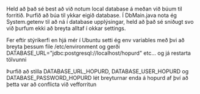 Held að það sé best að við notum local database á meðan við búum til forritið. Þurfið að búa til ykkar eigið database.
Í DbMain.java nota ég System.getenv til að ná í database upplýsingar, held að það sé sniðugt svo við þurfum ekki að breyta alltaf í okkar settings.

Fer eftir stýrikerfi en hjá mér í Ubuntu setti ég env variables með þvi að breyta þessum file /etc/environment og gerði
DATABASE_URL="jdbc:postgresql://localhost/hopurd" etc... og já restarta tölvunni

Þurfið að stilla DATABASE_URL_HOPURD, DATABASE_USER_HOPURD og DATABASE_PASSWORD_HOPURD
lét breyturnar enda á hopurd af því að þetta var að conflicta við vefforritun